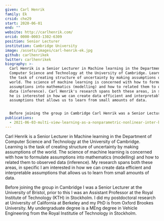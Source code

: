 ```yaml
---
given: Carl Henrik
family: Ek
crsid: che29
start: 2020-06-01
end: ""
website: http://carlhenrik.com/
orcid: 0000-0003-1302-6309
position: Senior Lecturer
institution: Cambridge University
image: /assets/images/carl-henrik-ek.jpg
github: carlhenrikek
twitter: carlhenrikek
biography: >-
  Carl Henrik is a Senior Lecturer in Machine learning in the Department of
  Computer Science and Technology at the University of Cambridge. Learning is
  the task of creating structure of uncertainty by making assumptions of the
  world. The science of machine learning is concerned with how to formulate
  assumptions into mathematics (modelling) and how to related them to observed
  data (inference). Carl Henrik's research spans both these areas, in specific
  he is interested in how we can create data efficient and interpretable
  assumptions that allows us to learn from small amounts of data.


  Before joining the group in Cambridge Carl Henrik was a Senior Lecturer at the University of Bristol, prior to this he was an Assistant Professor at the Royal Institute of Technology (KTH) in Stockholm. He did my postdoctoral research at University of California at Berkeley and his PhD is from Oxford Brookes University. His undergraduate degree is a MEng degree in Vehicle Engineering from the Royal Institutie of Technology in Stockholm.
publications:
  - 2021-06-03-multi-view-learning-as-a-nonparametric-nonlinear-inter-battery-factor-analysis
---
```

Carl Henrik is a Senior Lecturer in Machine learning in the Department of Computer Science and Technology at the University of Cambridge. Learning is the task of creating structure of uncertainty by making assumptions of the world. The science of machine learning is concerned with how to formulate assumptions into mathematics (modelling) and how to related them to observed data (inference). My research spans both these areas, in specific I am interested in how we can create data efficient and interpretable assumptions that allows us to learn from small amounts of data.

Before joining the group in Cambridge I was a Senior Lecturer at the University of Bristol, prior to this I was an Assistant Professor at the Royal Institute of Technology (KTH) in Stockholm. I did my postdoctoral research at University of California at Berkeley and my PhD is from Oxford Brookes University. My undergraduate degree is a MEng degree in Vehicle Engineering from the Royal Institutie of Technology in Stockholm.